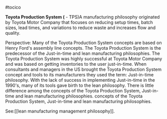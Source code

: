 #tocico

<b>Toyota Production System (</b> - TPS)A manufacturing philosophy originated by Toyota Motor Company that focuses on reducing setup times, batch sizes, lead times, and variations to reduce waste and increases flow and quality.
  
Perspective: Many of the Toyota Production System concepts are based on Henry Ford's assembly line concepts.  The Toyota Production System is the predecessor of the Just-in-time and lean manufacturing philosophies.  The Toyota Production System was highly successful at Toyota Motor Company and was based on getting inventories to the user just-in-time. When consultants and managers in the US brought the Toyota Production System concept and tools to its manufacturers they used the term: Just-in-time philosophy.  With the lack of success in implementing Just-in-time in the 1990's, many of its tools gave birth to the lean philosophy.  There is little difference among the concepts of the Toyota Production System, Just-in-time and lean manufacturing philosophies.
 concepts of the Toyota Production System, Just-in-time and lean manufacturing philosophies.
 



See:[[lean manufacturing management philosophy]].



